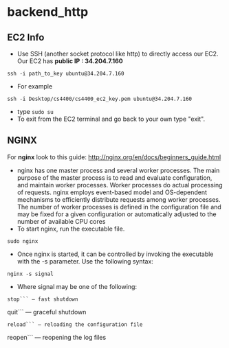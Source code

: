 # backend_http
## EC2 Info
- Use SSH (another socket protocol like http) to directly access our EC2. Our EC2 has **public IP : 34.204.7.160**
``` 
ssh -i path_to_key ubuntu@34.204.7.160
``` 
- For example 
```
ssh -i Desktop/cs4400/cs4400_ec2_key.pem ubuntu@34.204.7.160
```
- type ```sudo su```
- To exit from the EC2 terminal and go back to your own type "exit".
## NGINX
For **nginx** look to this guide: http://nginx.org/en/docs/beginners_guide.html
- nginx has one master process and several worker processes. The main purpose of the master process is to read and evaluate configuration, and maintain worker processes. Worker processes do actual processing of requests. nginx employs event-based model and OS-dependent mechanisms to efficiently distribute requests among worker processes. The number of worker processes is defined in the configuration file and may be fixed for a given configuration or automatically adjusted to the number of available CPU cores
- To start nginx, run the executable file.
```
sudo nginx
```

- Once nginx is started, it can be controlled by invoking the executable with the -s parameter. Use the following syntax:
```
nginx -s signal
```
- Where signal may be one of the following:
```
stop``` — fast shutdown
```
quit``` — graceful shutdown
```
reload``` — reloading the configuration file
```
reopen``` — reopening the log files
